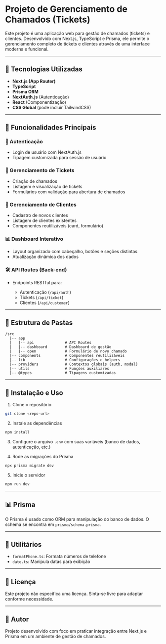 # Projeto de Gerenciamento de Chamados (Tickets)

Este projeto é uma aplicação web para gestão de chamados (tickets) e clientes. Desenvolvido com Next.js, TypeScript e Prisma, ele permite o gerenciamento completo de tickets e clientes através de uma interface moderna e funcional.

---

## 📄 Tecnologias Utilizadas

* **Next.js (App Router)**
* **TypeScript**
* **Prisma ORM**
* **NextAuth.js** (Autenticação)
* **React** (Componentização)
* **CSS Global** (pode incluir TailwindCSS)

---

## 🚀 Funcionalidades Principais

### 🔐 Autenticação

* Login de usuário com NextAuth.js
* Tipagem customizada para sessão de usuário

### 📆 Gerenciamento de Tickets

* Criação de chamados
* Listagem e visualização de tickets
* Formulários com validação para abertura de chamados

### 👥 Gerenciamento de Clientes

* Cadastro de novos clientes
* Listagem de clientes existentes
* Componentes reutilizáveis (card, formulário)

### 📊 Dashboard Interativo

* Layout organizado com cabeçalho, botões e seções distintas
* Atualização dinâmica dos dados

### 🛠️ API Routes (Back-end)

* Endpoints RESTful para:

  * Autenticação (`/api/auth`)
  * Tickets (`/api/ticket`)
  * Clientes (`/api/customer`)

---

## 📂 Estrutura de Pastas

```
/src
  |-- app
  |   |-- api              # API Routes
  |   |-- dashboard        # Dashboard de gestão
  |   |-- open             # Formulário de novo chamado
  |-- components           # Componentes reutilizáveis
  |-- lib                  # Configurações e helpers
  |-- providers            # Contextos globais (auth, modal)
  |-- utils                # Funções auxiliares
  |-- @types               # Tipagens customizadas
```

---

## 🔧 Instalação e Uso

1. Clone o repositório

```bash
git clone <repo-url>
```

2. Instale as dependências

```bash
npm install
```

3. Configure o arquivo `.env` com suas variáveis (banco de dados, autenticação, etc.)

4. Rode as migrações do Prisma

```bash
npx prisma migrate dev
```

5. Inicie o servidor

```bash
npm run dev
```

---

## 📊 Prisma

O Prisma é usado como ORM para manipulação do banco de dados. O schema se encontra em `prisma/schema.prisma`.

---

## 🔧 Utilitários

* `formatPhone.ts`: Formata números de telefone
* `date.ts`: Manipula datas para exibição

---

## 🚫 Licença

Este projeto não especifica uma licença. Sinta-se livre para adaptar conforme necessidade.

---

## 📅 Autor

Projeto desenvolvido com foco em praticar integração entre Next.js e Prisma em um ambiente de gestão de chamados.

